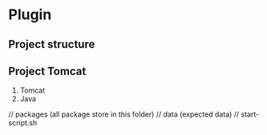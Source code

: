 # Plugin

## Project structure


## Project Tomcat
1. Tomcat  
2. Java

// packages (all package store in this folder) 
// data (expected data)
// start-script.sh
  